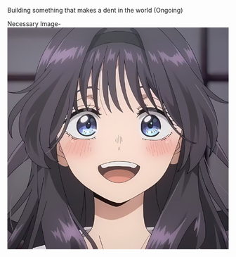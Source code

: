 Building something that makes a dent in the world
(Ongoing)


Necessary Image-
![Alt text for the image](./Sample_Image/Necessary_Image.jpeg)







